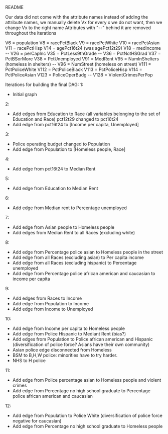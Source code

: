 README

Our data did not come with the attribute names
instead of adding the attribute names, we manually delete Vx for every
x we do not want, then we change Vx to the right name
Attributes with "--" behind it are removed throughout the iterations

V6 = population
V8 = racePctBlack
V9 = racePctWhite
V10 = racePctAsian
V11 = racePctHisp
V14 = agePct16t24   (was agePct12t29)
V18 = medIncome --
V26 = perCapInc
V35 = PctLess9thGrade --
V36 = PctNotHSGrad
V37 = PctBSorMore
V38 = PctUnemployed
V91 = MedRent
V95 = NumInShelters (homeless in shelters) --
V96 = NumStreet (homeless on street)
V111 = PctPoliceWhite
V112 = PctPoliceBlack
V113 = PctPoliceHisp
V114 = PctPoliceAsian
V123 = PoliceOperBudg --
V128 = ViolentCrimesPerPop


Iterations for building the final DAG:
1:
- Initial graph

2:
- Add edges from Education to Race (all variables belonging to the set of Education and Race) pct12t29 changed to pct16t24
- Add edge from pct16t24 to [Income per capita, Unemployed]

3:
- Police operating budget changed to Population
- Add edge from Population to [Homeless people, Race]

4:
- Add edge from pct16t24 to Median Rent

5:
- Add edge from Education to Median Rent

6:
- Add edge from Median rent to Percentage unemployed

7:
- Add edge from Asian people to Homeless people
- Add edges from Median Rent to all Races (excluding white)

8:
- Add edge from Percentage police asian to Homeless people in the street
- Add edge from all Races (excluding asian) to Per capita income
- Add edge from all Races (excluding hispanic) to Percentage unemployed
- Add edge from Percentage police african american and caucasian to income per capita

9:
- Add edges from Races to Income
- Add edge from Population to Income
- Add edge from Income to Unemployed

10:
- Add edge from Income per capita to Homeless people
- Add edge from Police Hispanic to Mediant Rent (bias?)
- Add edges from Population to Police african american and Hispanic (diversification of police force? Asians have their own community)
- Asian police edge disconnected from Homeless
- BSM to B,H,W police: minorities have to try harder.
- NHS to H police

11:
- Add edge from Police percentage asian to Homeless people and violent crimes
- Add edge from Percentage no high school graduate to Percentage police african american and caucasian

12:
- Add edge from Population to Police White (diversification of police force negative for caucasian)
- Add edge from Percentage no high school graduate to Homeless people